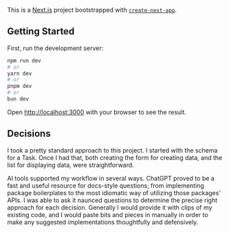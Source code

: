 This is a [Next.js](https://nextjs.org) project bootstrapped with [`create-next-app`](https://nextjs.org/docs/app/api-reference/cli/create-next-app).

## Getting Started

First, run the development server:

```bash
npm run dev
# or
yarn dev
# or
pnpm dev
# or
bun dev
```

Open [http://localhost:3000](http://localhost:3000) with your browser to see the result.

## Decisions

I took a pretty standard approach to this project. I started with the schema for a Task. Once I had that, both creating the form for creating data, and the list for displaying data, were straightforward.

AI tools supported my workflow in several ways. ChatGPT proved to be a fast and useful resource for docs-style questions; from implementing package boilerplates to the most idiomatic way of utilizing those packages' APIs. I was able to ask it naunced questions to determine the precise right approach for each decision. Generally I would provide it with clips of my existing code, and I would paste bits and pieces in manually in order to make any suggested implementations thoughtfully and defensively.
